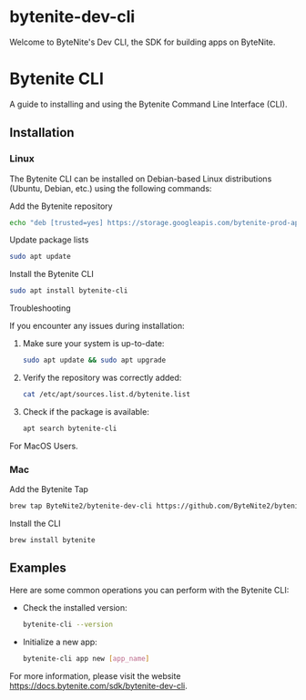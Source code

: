 # bytenite-dev-cli

Welcome to ByteNite's Dev CLI, the SDK for building apps on ByteNite.

# Bytenite CLI

A guide to installing and using the Bytenite Command Line Interface (CLI).

## Installation

### Linux

The Bytenite CLI can be installed on Debian-based Linux distributions (Ubuntu, Debian, etc.) using the following commands:

Add the Bytenite repository

```bash
echo "deb [trusted=yes] https://storage.googleapis.com/bytenite-prod-apt-repo/debs ./" | sudo tee /etc/apt/sources.list.d/bytenite.list
```
Update package lists

```bash
sudo apt update
```
Install the Bytenite CLI

```bash
sudo apt install bytenite-cli
```
Troubleshooting

If you encounter any issues during installation:

1. Make sure your system is up-to-date:
   ```bash
   sudo apt update && sudo apt upgrade
   ```

2. Verify the repository was correctly added:
   ```bash
   cat /etc/apt/sources.list.d/bytenite.list
   ```

3. Check if the package is available:
   ```bash
   apt search bytenite-cli
   ```

For MacOS Users.

### Mac

Add the Bytenite Tap
```bash
brew tap ByteNite2/bytenite-dev-cli https://github.com/ByteNite2/bytenite-dev-cli.git
```

Install the CLI
```
brew install bytenite
```

## Examples

Here are some common operations you can perform with the Bytenite CLI:

- Check the installed version:
  ```bash
  bytenite-cli --version
  ```

- Initialize a new app:
  ```bash
  bytenite-cli app new [app_name]
  ```



For more information, please visit the website https://docs.bytenite.com/sdk/bytenite-dev-cli.
